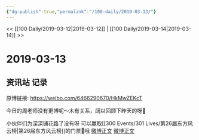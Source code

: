 ```yaml
---
{"dg-publish":true,"permalink":"/100-daily/2019-03-13/"}
---
```



<< [[100 Daily/2019-03-12\|2019-03-12]] | [[100 Daily/2019-03-14\|2019-03-14]] >>

# 2019-03-13

## 资讯站 记录

原博链接: https://weibo.com/6466290670/HkMwZEKcT

今日的周老师没有更博呢～木有关系，阔以回顾下昨天的呀🐰
[](https://m.weibo.cn/1736988591/4349108501725059)

小伙伴们为深深铺花路了没有呀 可以赢取[[300 Events/301 Lives/第26届东方风云榜\|第26届东方风云榜]]的门票🎫哦
[微博正文](https://m.weibo.cn/6466290670/4349412283040328)
[微博正文](https://m.weibo.cn/6466290670/4349401705159558)
